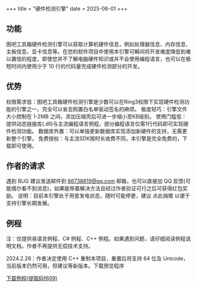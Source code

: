 +++
title = "硬件检测引擎"
date = 2025-06-01
+++

## 功能

图吧工具箱硬件检测引擎可以获取计算机硬件信息，例如处理器信息、内存信息、主板信息、显卡信息等。在您的软件项目中使用本引擎可瞬间将开发难度降低到难以置信的程度，即使您并不了解电脑硬件知识或并不会使用编程语言，也可以在极短时间内使用少于 10 行的代码量完成硬件检测部分的开发。

## 优势

权限需求低：图吧工具箱硬件检测引擎是少数可以在Ring3权限下实现硬件检测功能的引擎之一，完全可以省去购置白名单驱动签名的麻烦。
极度轻巧：引擎文件大小控制在 1-2MB 之间，添加压缩壳后可进一步缩小至KB级别。
使用门槛低：提供动态链接库(.dll)与主流编程语言例程，部分编程语言仅需1行代码即可实现硬件检测功能。
数据库外置：可以单独更新数据库实现添加新硬件的支持，无需更新整个引擎。
免费授权：与主流SDK按时长收费不同，本引擎是完全免费的，下载即可使用。

## 作者的请求

遇到 BUG 建议发送邮件到 86738619@qq.com 邮箱，也可以直接加 QQ 反馈(可能偶尔看不到消息)，如果能带着解决方法且经过作者验证可行之后可获得红包奖励。
说明：目前本引擎处于用爱发电状态，随时可能停更，建议 点此捐赠 以便于支持引擎长期发展。

## 例程

注：仅提供易语言例程、C# 例程、C++ 例程。如果遇到问题，请仔细阅读例程说明文档。作者不再提供无偿技术支持。

2024.2.26：作者决定使用 C++ 重制本项目，重置后将支持 64 位及 Unicode，当前版本仍然可用，但建议等新版本。下载预览程序

[下载例程(提取码f609)](https://pan.lanzoux.com/b07rlv7gf)
